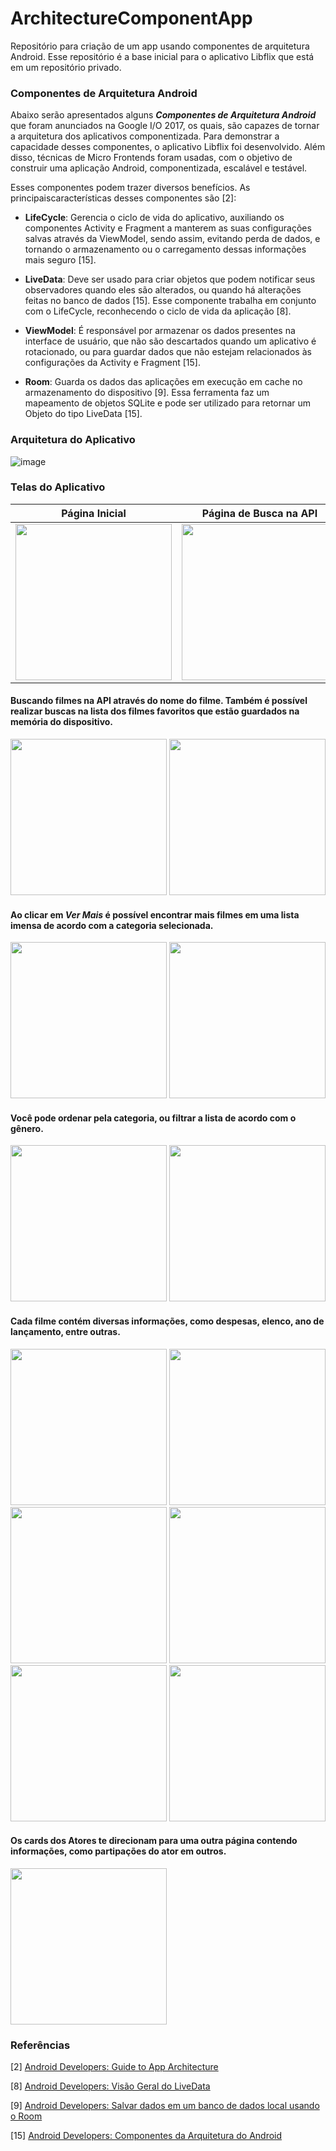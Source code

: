 # ArchitectureComponentApp
Repositório para criação de um app usando componentes de arquitetura Android. Esse repositório é a base inicial para o aplicativo Libflix que está em um repositório privado.

### Componentes de Arquitetura Android


Abaixo serão apresentados alguns *__Componentes de Arquitetura Android__* que foram anunciados na Google I/O 2017, os quais, são capazes de tornar a arquitetura dos aplicativos componentizada. Para demonstrar a capacidade desses componentes, o aplicativo Libflix foi desenvolvido. Além disso, técnicas de Micro Frontends foram usadas, com o objetivo de construir uma aplicação Android, componentizada, escalável e testável.

Esses componentes podem trazer diversos benefícios. As principaiscaracterísticas desses componentes são [2]:

* **LifeCycle**: Gerencia o ciclo de vida do aplicativo, auxiliando os componentes Activity e Fragment a manterem as suas configurações salvas através da ViewModel, sendo assim, evitando perda de dados, e tornando o armazenamento ou o carregamento dessas informações mais seguro [15].

* **LiveData**: Deve ser usado para criar objetos que podem notificar seus observadores quando eles são alterados, ou quando há alterações feitas no banco de dados [15]. Esse componente trabalha em conjunto com o LifeCycle, reconhecendo o ciclo de vida da aplicação [8].

* **ViewModel**: É responsável por armazenar os dados presentes na interface de usuário, que não são descartados quando um aplicativo é rotacionado, ou para guardar dados que não estejam relacionados às configurações da Activity e Fragment [15].

* **Room**: Guarda os dados das aplicações em execução em cache no armazenamento do dispositivo [9]. Essa ferramenta faz um mapeamento de objetos SQLite e pode ser utilizado para retornar um Objeto do tipo LiveData [15].

### Arquitetura do Aplicativo

![image](https://user-images.githubusercontent.com/21205709/83975004-99c4ef00-a8c7-11ea-83ea-40a5262712f0.png)


### Telas do Aplicativo

| Página Inicial | Página de Busca na API | Página de Favoritos |
|----------------|------------------------|---------------------|
| <img src=https://user-images.githubusercontent.com/21205709/83977336-3c846a00-a8d6-11ea-9f66-f124ea14d5ba.jpg width="250"> | <img src=https://user-images.githubusercontent.com/21205709/83977657-92f2a800-a8d8-11ea-8c7d-519349965982.jpg width="250"> | <img src=https://user-images.githubusercontent.com/21205709/83977671-b61d5780-a8d8-11ea-9c79-2a207284d878.jpg width="250"> |

#### Buscando filmes na API através do nome do filme. Também é possível realizar buscas na lista dos filmes favoritos que estão guardados na memória do dispositivo.
<img src=https://user-images.githubusercontent.com/21205709/83977703-f8df2f80-a8d8-11ea-9c0b-ef33c46e006b.jpg width="250">  <img src=https://user-images.githubusercontent.com/21205709/83978184-2aa5c580-a8dc-11ea-887b-0ddc71b63aef.jpg width="250">

#### Ao clicar em _Ver Mais_ é possível encontrar mais filmes em uma lista imensa de acordo com a categoria selecionada.
<img src=https://user-images.githubusercontent.com/21205709/83977336-3c846a00-a8d6-11ea-9f66-f124ea14d5ba.jpg width="250">  <img src=https://user-images.githubusercontent.com/21205709/83977853-e1547680-a8d9-11ea-929c-41b4bacfac19.jpg width="250">

#### Você pode ordenar pela categoria, ou filtrar a lista de acordo com o gênero.
<img src=https://user-images.githubusercontent.com/21205709/83977892-1f519a80-a8da-11ea-8e54-4f8d9e41e1f9.jpg width="250">  <img src=https://user-images.githubusercontent.com/21205709/83977933-62ac0900-a8da-11ea-8b7b-c526ed878961.jpg width="250">

#### Cada filme contém diversas informações, como despesas, elenco, ano de lançamento, entre outras.
<img src=https://user-images.githubusercontent.com/21205709/83977954-8ff8b700-a8da-11ea-8c68-e1c847b1d42d.jpg width="250">  <img src=https://user-images.githubusercontent.com/21205709/83977957-91c27a80-a8da-11ea-9ac2-54ec984db926.jpg width="250">  <img src=https://user-images.githubusercontent.com/21205709/83977964-9dae3c80-a8da-11ea-9195-8ad9883a4866.jpg width="250">  <img src=https://user-images.githubusercontent.com/21205709/83977959-938c3e00-a8da-11ea-8a07-f1a4ca588e8e.jpg width="250">  <img src=https://user-images.githubusercontent.com/21205709/83977962-99821f00-a8da-11ea-87b5-f802458ee49e.jpg width="250">  <img src=https://user-images.githubusercontent.com/21205709/83978069-48bef600-a8db-11ea-95e9-eb89b1a84000.jpg width="250">

#### Os cards dos Atores te direcionam para uma outra página contendo informações, como partipações do ator em outros.
<img src=https://user-images.githubusercontent.com/21205709/83978108-84f25680-a8db-11ea-93b0-fe005bb87334.jpg width="250">

### Referências

[2] [Android Developers: Guide to App Architecture](https://developer.android.com/jetpack/docs/guide)

[8] [Android Developers: Visão Geral do LiveData](https://developer.android.com/topic/libraries/architecture/livedata)

[9] [Android Developers: Salvar dados em um banco de dados local usando o Room](https://developer.android.com/training/data-storage/room/index.html)

[15] [Android Developers: Componentes da Arquitetura do Android](https://developer.android.com/topic/libraries/architecture)
